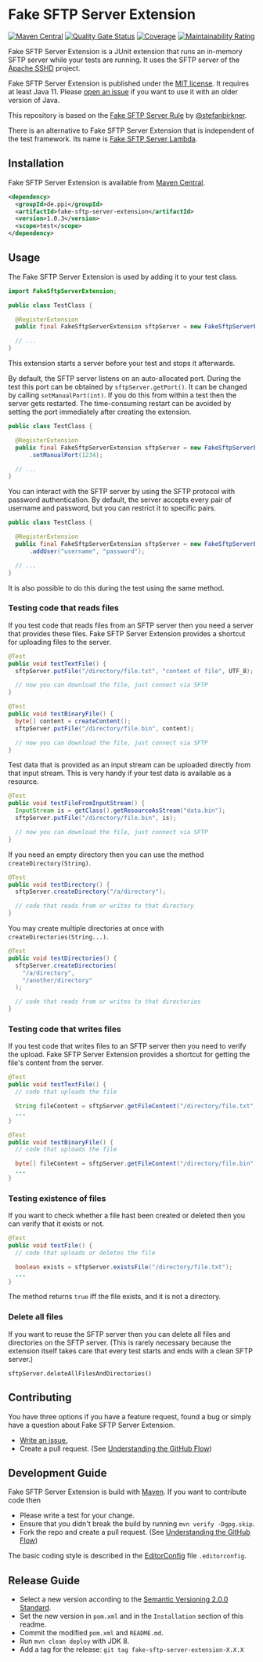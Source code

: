 # Fake SFTP Server Extension

[![Maven Central](https://maven-badges.herokuapp.com/maven-central/de.ppi/fake-sftp-server-extension/badge.svg)](https://maven-badges.herokuapp.com/maven-central/cz.jirutka.rsql/rsql-parser)
[![Quality Gate Status](https://sonarcloud.io/api/project_badges/measure?project=ppi-ag_fake-sftp-server-extension&metric=alert_status)](https://sonarcloud.io/summary/new_code?id=ppi-ag_fake-sftp-server-extension)
[![Coverage](https://sonarcloud.io/api/project_badges/measure?project=ppi-ag_fake-sftp-server-extension&metric=coverage)](https://sonarcloud.io/summary/new_code?id=ppi-ag_fake-sftp-server-extension)
[![Maintainability Rating](https://sonarcloud.io/api/project_badges/measure?project=ppi-ag_fake-sftp-server-extension&metric=sqale_rating)](https://sonarcloud.io/summary/new_code?id=ppi-ag_fake-sftp-server-extension)

Fake SFTP Server Extension is a JUnit extension that runs an in-memory SFTP server while your tests are running. It uses
the SFTP server of the
[Apache SSHD](http://mina.apache.org/sshd-project/index.html) project.

Fake SFTP Server Extension is published under the
[MIT license](http://opensource.org/licenses/MIT). It requires at least Java 11. Please
[open an issue](https://github.com/ppi-ag/fake-sftp-server-extension/issues/new)
if you want to use it with an older version of Java.

This repository is based on the [Fake SFTP Server Rule](https://github.com/stefanbirkner/fake-sftp-server-rule)
by [@stefanbirkner](https://github.com/stefanbirkner).

There is an alternative to Fake SFTP Server Extension that is independent of the test framework. Its name is
[Fake SFTP Server Lambda](https://github.com/stefanbirkner/fake-sftp-server-lambda).

## Installation

Fake SFTP Server Extension is available from
[Maven Central](https://search.maven.org/#search|ga|1|fake-sftp-server-extension).

```xml
<dependency>
  <groupId>de.ppi</groupId>
  <artifactId>fake-sftp-server-extension</artifactId>
  <version>1.0.3</version>
  <scope>test</scope>
</dependency>
```
## Usage

The Fake SFTP Server Extension is used by adding it to your test class.

```java
import FakeSftpServerExtension;

public class TestClass {

  @RegisterExtension
  public final FakeSftpServerExtension sftpServer = new FakeSftpServerExtension();

  // ...
}
```

This extension starts a server before your test and stops it afterwards.

By default, the SFTP server listens on an auto-allocated port. During the test this port can be obtained
by `sftpServer.getPort()`. It can be changed by calling `setManualPort(int)`. If you do this from within a test then the
server gets restarted. The time-consuming restart can be avoided by setting the port immediately after creating the
extension.

```java
public class TestClass {

  @RegisterExtension
  public final FakeSftpServerExtension sftpServer = new FakeSftpServerExtension()
      .setManualPort(1234);

  // ...
}
```

You can interact with the SFTP server by using the SFTP protocol with password
authentication. By default, the server accepts every pair of username and
password, but you can restrict it to specific pairs.

```java
public class TestClass {

  @RegisterExtension
  public final FakeSftpServerExtension sftpServer = new FakeSftpServerExtension()
      .addUser("username", "password");

  // ...
}
```

It is also possible to do this during the test using the same method.

### Testing code that reads files

If you test code that reads files from an SFTP server then you need a server that provides these files. Fake SFTP Server
Extension provides a shortcut for uploading files to the server.

```java
@Test
public void testTextFile() {
  sftpServer.putFile("/directory/file.txt", "content of file", UTF_8);

  // now you can download the file, just connect via SFTP
}

@Test
public void testBinaryFile() {
  byte[] content = createContent();
  sftpServer.putFile("/directory/file.bin", content);

  // now you can download the file, just connect via SFTP
}
```

Test data that is provided as an input stream can be uploaded directly from that
input stream. This is very handy if your test data is available as a resource.

```java
@Test
public void testFileFromInputStream() {
  InputStream is = getClass().getResourceAsStream("data.bin");
  sftpServer.putFile("/directory/file.bin", is);

  // now you can download the file, just connect via SFTP
}
```

If you need an empty directory then you can use the method
`createDirectory(String)`.

```java
@Test
public void testDirectory() {
  sftpServer.createDirectory("/a/directory");

  // code that reads from or writes to that directory
}
```

You may create multiple directories at once with `createDirectories(String...)`.

```java
@Test
public void testDirectories() {
  sftpServer.createDirectories(
    "/a/directory",
    "/another/directory"
  );

  // code that reads from or writes to that directories
}
```


### Testing code that writes files

If you test code that writes files to an SFTP server then you need to verify the upload. Fake SFTP Server Extension
provides a shortcut for getting the file's content from the server.

```java
@Test
public void testTextFile() {
  // code that uploads the file

  String fileContent = sftpServer.getFileContent("/directory/file.txt", UTF_8);
  ...
}

@Test
public void testBinaryFile() {
  // code that uploads the file

  byte[] fileContent = sftpServer.getFileContent("/directory/file.bin");
  ...
}
```

### Testing existence of files

If you want to check whether a file hast been created or deleted then you can
verify that it exists or not.

```java
@Test
public void testFile() {
  // code that uploads or deletes the file

  boolean exists = sftpServer.existsFile("/directory/file.txt");
  ...
}
```

The method returns `true` iff the file exists, and it is not a directory.

### Delete all files

If you want to reuse the SFTP server then you can delete all files and directories on the SFTP server. (This is rarely
necessary because the extension itself takes care that every test starts and ends with a clean SFTP server.)

    sftpServer.deleteAllFilesAndDirectories()

## Contributing

You have three options if you have a feature request, found a bug or simply have a question about Fake SFTP Server
Extension.

* [Write an issue.](https://github.com/ppi-ag/fake-sftp-server-extension/issues/new)
* Create a pull request. (See [Understanding the GitHub Flow](https://guides.github.com/introduction/flow/index.html))


## Development Guide

Fake SFTP Server Extension is build with [Maven](http://maven.apache.org/). If you want to contribute code then

* Please write a test for your change.
* Ensure that you didn't break the build by running `mvn verify -Dgpg.skip`.
* Fork the repo and create a pull request. (See [Understanding the GitHub Flow](https://guides.github.com/introduction/flow/index.html))

The basic coding style is described in the
[EditorConfig](http://editorconfig.org/) file `.editorconfig`.


## Release Guide

* Select a new version according to the
  [Semantic Versioning 2.0.0 Standard](http://semver.org/).
* Set the new version in `pom.xml` and in the `Installation` section of
  this readme.
* Commit the modified `pom.xml` and `README.md`.
* Run `mvn clean deploy` with JDK 8.
* Add a tag for the release: `git tag fake-sftp-server-extension-X.X.X`
